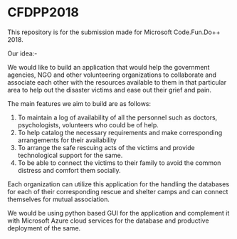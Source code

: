# CFDPP2018
This repository is for the submission made for Microsoft Code.Fun.Do++ 2018.

Our idea:-

We would like to build an application that would help the government agencies, NGO and other volunteering organizations to collaborate and associate each other with the resources available to them in that particular area to help out the disaster victims and ease out their grief and pain.

The main features we aim to build are as follows:
1) To maintain a log of availability of all the personnel such as doctors, psychologists, volunteers who could be of help.
2) To help catalog the necessary requirements and make corresponding arrangements for their availability
3) To arrange the safe rescuing acts of the victims and provide technological support for the same.
4) To be able to connect the victims to their family to avoid the common distress and comfort them socially.

Each organization can utilize this application for the handling the databases for each of their corresponding rescue and shelter camps and can connect themselves for mutual association.


We would be using python based GUI for the application and complement it with Microsoft Azure cloud services for the database and productive deployment of the same.
